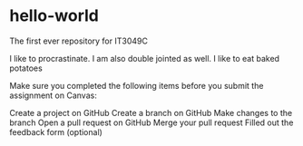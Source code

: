 # hello-world
The first ever repository for IT3049C

I like to procrastinate. I am also double jointed as well. I like to eat baked potatoes


Make sure you completed the following items before you submit the assignment on Canvas:

 Create a project on GitHub
 Create a branch on GitHub
 Make changes to the branch
 Open a pull request on GitHub
 Merge your pull request
 Filled out the feedback form (optional)
